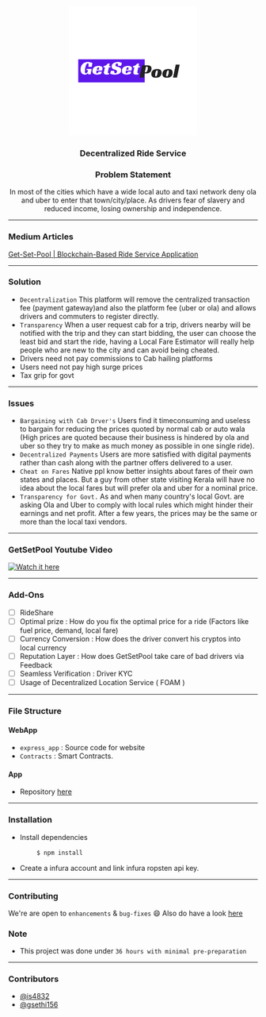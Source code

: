<p align="center">
  <a href="" rel="noopener">
 <img width=260px src="./express_app/public/assests/Pool.png" alt="Ridex-logo"></a>
</p>

<h3 align="center">Decentralized Ride Service</h3>

<div align="center">
  <h3> Problem Statement</h3>
  <p>In most of the cities which have a wide local auto and taxi network deny ola and uber to enter that town/city/place. As drivers fear of slavery and reduced income, losing ownership and independence.</p>
</div>

------------------------------------------
### Medium Articles
<a href="https://medium.com/@ishangual/get-set-pool-blockchain-based-ride-service-application-d9ab9f2cfa5" target="_blank">Get-Set-Pool | Blockchain-Based Ride Service Application</a>



------------------------------------------
### Solution

- `Decentralization` This platform will remove the centralized transaction fee (payment gateway)and also the platform fee (uber or ola) and allows drivers and commuters to register directly. 
- `Transparency` When a user request cab for a trip, drivers nearby will be notified with the trip and they can start bidding, the user can choose the least bid and start the ride, having a Local Fare Estimator will really help people who are new to the city and can avoid being cheated.
- Drivers need not pay commissions to Cab hailing platforms
- Users need not pay high surge prices
- Tax grip for govt

------------------------------------------
### Issues

 - `Bargaining with Cab Drver's` Users find it timeconsuming and useless to bargain for reducing the prices quoted by normal cab or auto wala (High prices are quoted because their business is hindered by ola and uber so they try to make as much money as possible in one single ride).
 - `Decentralized Payments` Users are more satisfied with digital payments rather than cash along with the partner offers delivered to a user.
 - `Cheat on Fares` Native ppl know better insights about fares of their own states and places. But a guy from other state visiting Kerala will have no idea about the local fares but will prefer ola and uber for a nominal price.
 - `Transparency for Govt.` As and when many country's local Govt. are asking Ola and Uber to comply with local rules which might hinder their earnings and net profit. After a few years, the prices may be the same or more than the local taxi vendors.


------------------------------------------
### GetSetPool Youtube Video

[![Watch it here](https://gifs.com/gif/getsetpool-wVJV5X)](https://www.youtube.com/watch?v=c90ddA9GV_A)




------------------------------------------

### Add-Ons

- [ ] RideShare
- [ ] Optimal prize : How do you fix the optimal price for a ride (Factors like fuel price, demand, local fare)
- [ ] Currency Conversion : How does the driver convert his cryptos into local currency
- [ ] Reputation Layer : How does GetSetPool take care of bad drivers via Feedback
- [ ] Seamless Verification : Driver KYC
- [ ] Usage of Decentralized Location Service ( FOAM ) 

------------------------------------------
### File Structure


#### WebApp

- `express_app` : Source code for website
- `Contracts` : Smart Contracts.

#### App

- Repository [here](https://github.com/is4832/getsetpool-app)

------------------------------------------
### Installation

* Install dependencies
```sh
        $ npm install 
```

* Create a infura account and link infura ropsten api key.


------------------------------------------
### Contributing

 We're are open to `enhancements` & `bug-fixes` :smile: Also do have a look [here](./CONTRIBUTING.md)

### Note

- This project was done under `36 hours with minimal pre-preparation`

------------------------------------------
### Contributors

- [@is4832](https://github.com/is4832)
- [@gsethi156](https://github.com/gsethi156)

